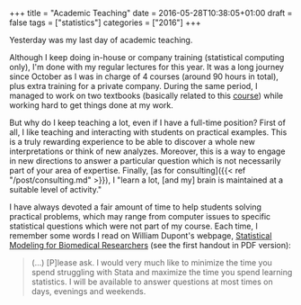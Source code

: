 +++
title = "Academic Teaching"
date = 2016-05-28T10:38:05+01:00
draft = false
tags = ["statistics"]
categories = ["2016"]
+++

Yesterday was my last day of academic teaching. 

Although I keep doing in-house or company training (statistical computing only), I'm done with my regular lectures for this year. It was a long journey since October as I was in charge of 4 courses (around 90 hours in total), plus extra training for a private company. During the same period, I managed to work on two textbooks (basically related to this [course][cesam]) while working hard to get things done at my work.

But why do I keep teaching a lot, even if I have a full-time position? First of all, I like teaching and interacting with students on practical examples. This is a truly rewarding experience to be able to discover a whole new interpretations or think of new analyzes. Moreover, this is a way to engage in new directions to answer a particular question which is not necessarily part of your area of expertise. Finally, [as for consulting]({{< ref "/post/consulting.md" >}}), I "learn a lot, [and my] brain is maintained at a suitable level of activity."

I have always devoted a fair amount of time to help students solving practical problems, which may range from computer issues to specific statistical questions which were not part of my course. 
Each time, I remember some words I read on William Dupont's webpage,
[Statistical Modeling for Biomedical Researchers][SMBR] (see the first handout in PDF version):

> (...) [P]lease ask. I would very much like to minimize the time you spend struggling with Stata and maximize the time you spend learning statistics. I will be available to answer questions at most times on days, evenings and weekends.

[cesam]: http://www.cesam.upmc.fr/fr/cours_d_informatique.html
[SMBR]: http://biostat.mc.vanderbilt.edu/dupontwd/wddtext/
